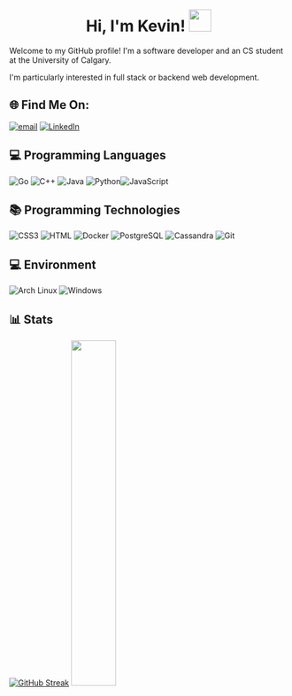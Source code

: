<h1 align="center">Hi, I'm Kevin! <img src="https://media.giphy.com/media/hvRJCLFzcasrR4ia7z/giphy.gif" width="40"></h1>

Welcome to my GitHub profile! I'm a software developer and an CS student at the University of Calgary.

I'm particularly interested in full stack or backend web development.

## 🌐 Find Me On:

[![email](https://img.shields.io/badge/kevonosdiaz@gmail.com-D14836?logo=gmail&logoColor=white)](mailto:kevonosdiaz@gmail.com)
[![LinkedIn](https://img.shields.io/badge/kevin--tran--t56-%230077B5.svg?logo=linkedin&logoColor=white)](www.linkedin.com/in/kevin-tran-t56)

<!-- Add personal website link here -->

## 💻 Programming Languages

![Go](https://img.shields.io/badge/go-FFF?style=for-the-badge&logo=go&logoColor=00ADD8) ![C++](https://img.shields.io/badge/c++-00599C?style=for-the-badge&logo=c%2B%2B&logoColor=white) ![Java](https://img.shields.io/badge/java-%23ED8B00.svg?style=for-the-badge&logo=java&logoColor=white) ![Python](https://img.shields.io/badge/Python-FFD43B?style=for-the-badge&logo=python&logoColor=blue)![JavaScript](https://img.shields.io/badge/JavaScript-323330?style=for-the-badge&logo=javascript&logoColor=F7DF1E)

## 📚 Programming Technologies

![CSS3](https://img.shields.io/badge/CSS3-1572B6?style=for-the-badge&logo=css3&logoColor=white) ![HTML](https://img.shields.io/badge/HTML5-E34F26?style=for-the-badge&logo=html5&logoColor=white) ![Docker](https://img.shields.io/badge/docker-2496ED?style=for-the-badge&logo=docker&logoColor=FFF) ![PostgreSQL](https://img.shields.io/badge/postgresql-4169E1?style=for-the-badge&logo=postgresql&logoColor=FFF) ![Cassandra](https://img.shields.io/badge/cassandra-1287B1?style=for-the-badge&logo=apache-cassandra&logoColor=FFF)
![Git](https://img.shields.io/badge/git-F05032?style=for-the-badge&logo=git&logoColor=fff)

## 💻 Environment

![Arch Linux](https://img.shields.io/badge/Arch%20Linux-1793D1?style=for-the-badge&logo=arch-linux&logoColor=fff)
![Windows](https://img.shields.io/badge/Windows-0078D6?style=for-the-badge&logo=windows10&logoColor=fff)

## 📊 Stats

[![GitHub Streak](https://streak-stats.demolab.com?user=Kevonosdiaz&theme=tokyonight)](https://git.io/streak-stats)
<img src="https://github-readme-stats.vercel.app/api/top-langs/?username=Kevonosdiaz&layout=compact&langs_count=6&theme=tokyonight&hide_border=false" width="40%" />
